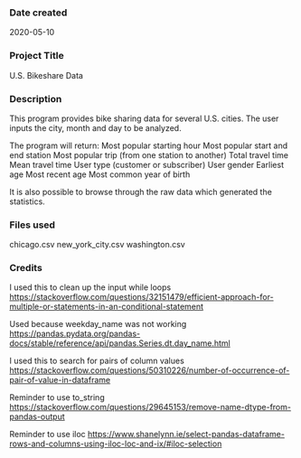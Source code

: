 ### Date created
2020-05-10

### Project Title
U.S. Bikeshare Data

### Description
This program provides bike sharing data for several U.S. cities. The user inputs the city, month and day to be analyzed. 

The program will return:
Most popular starting hour
Most popular start and end station
Most popular trip (from one station to another)
Total travel time
Mean travel time
User type (customer or subscriber)
User gender
Earliest age
Most recent age
Most common year of birth

It is also possible to browse through the raw data which generated the statistics.

### Files used
chicago.csv
new_york_city.csv
washington.csv

### Credits
I used this to clean up the input while loops
https://stackoverflow.com/questions/32151479/efficient-approach-for-multiple-or-statements-in-an-conditional-statement

Used because weekday_name was not working
https://pandas.pydata.org/pandas-docs/stable/reference/api/pandas.Series.dt.day_name.html

I used this to search for pairs of column values
https://stackoverflow.com/questions/50310226/number-of-occurrence-of-pair-of-value-in-dataframe

Reminder to use to_string
https://stackoverflow.com/questions/29645153/remove-name-dtype-from-pandas-output

Reminder to use iloc
https://www.shanelynn.ie/select-pandas-dataframe-rows-and-columns-using-iloc-loc-and-ix/#iloc-selection
